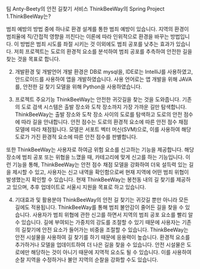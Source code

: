 팀 Anty-Beety의 안전 길찾기 서비스 ThinkBeeWay의 Spring Project
1.ThinkBeeWay는?

범죄 예방의 방법 중에 하나로 환경 설계를 통한 범죄 예방이 있습니다. 지역의 환경이 범죄율에
직/간접적 영향을 끼친다는 이론에 따라 인위적으로 환경을 바꾸는 방법입니다. 이 방법은 범죄
시도를 좌절 시키는 것 이외에도 범죄 공포를 낮추는 효과가 있습니다. 저희 프로젝트는 도로의 
환경적 요소를 분석하여 범죄 공포를 추측하여 안전한 길을 찾는 것을 목표로 합니다.

2. 개발환경 및 개발언어
개발 환경은 DB로 mysql을, IDE로는 IntelliJ를 사용하였고, 안드로이드를 사용하여 앱을 개발하였습니다. 사용 언어로는 앱 개발을 위해 JAVA를, 안전한 길 찾기 모델을 위해 Python을 사용하였습니다.

3. 프로젝트 주요기능 
ThinkBeeWay는 안전한 귀갓길을 찾는 것을 도와줍니다. 기존의 도로 검색 시스템은 출발 장소와 도착 장소까지 가장 가까운 길만 탐색합니다. ThinkBeeWay는 출발 장소와 도착 장소 사이의 도로를  탐색하고 도로의 안전 점수에 따라 길을 안내합니다. 안전 점수는 도로의 환경적 요소에 따른
안전 점수 채점 모델에 따라 채점됩니다. 모델은 서포트 벡터 머신(SVM)으로, 이를 사용하여 해당 도로가 가진 환경적 요소에 따른 안전 점수를 판별합니다.

또한 ThinkBeeWay는 사용자로 하여금 위험 요소를 신고하는 기능을 제공합니다. 해당 장소에 범죄 공포 또는 위협을 느꼈을 때, 카테고리에 맞게 신고를 하는 기능입니다. 이런 기능을 통해, ThinkBeeWay는 안전 점수 채점 모델을 강화하여 더욱 설득력 있는 길을 제시할 수 있고, 
사용자는 신고 내역을 확인함으로써 현재 지역에 어떤 범죄 위협이 발생했는지 확인할 수 있습니다.
현재 ThinkBeeWay는 봉천동 내의 길 찾기를 제공하고 있으며, 추후 업데이트로 서울시 지원을 목표로 하고 있습니다.

4. 기대효과 및 활용분야
ThinkBeeWay의 안전 길 찾기는 귀갓길 뿐만 아니라 모든 길에도 적용됩니다. ThinkBeeWay를 통해
범죄 불안감이 줄어든 길을 찾을 수 있습니다. 사용자가 범죄 위협에 관한 신고를 하면서 지역의 범죄 공포 요소를 빨리 알 수 있습니다. 길에 부여되는 가중치의 강도를 조절할 수 있기 때문에
사용자는 기존의 길찾기에 안전 요소가 들어가는 비중을 조절할 수 있습니다. 
ThinkBeeWay는 안전 시설물을 사용하여 길 찾기를 하기 때문에 응용력이 높습니다. 환경적 요소를 추가하거나 모델을 업데이트하여 더 나은 길을 찾을 수 있습니다. 안전 시설물은 도로에만 해당하는 것이 아니기 때문에 지역적 요소도 될 수 있습니다. 이를 사용하여 순찰 지역을 수정하거나 불안 지역의 순찰을 강화할 수도 있습니다. 

